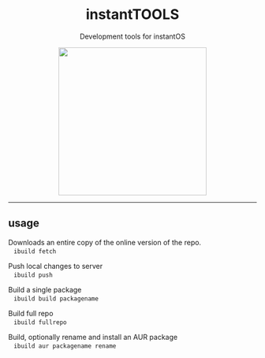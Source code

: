 <div align="center">
    <h1>instantTOOLS</h1>
    <p>Development tools for instantOS</p>
    <img width="300" height="300" src="https://media.githubusercontent.com/media/instantOS/instantLOGO/master/png/tools.png">
</div>

--------  

## usage 

Downloads an entire copy of the online version of the repo.  
` `  ` ibuild fetch `  ` ` 

Push local changes to server  
` `  ` ibuild push `  ` ` 

Build a single package  
` `  ` ibuild build packagename `  ` ` 

Build full repo  
` `  ` ibuild fullrepo `  ` ` 

Build, optionally rename and install an AUR package  
` `  ` ibuild aur packagename rename `  ` ` 
